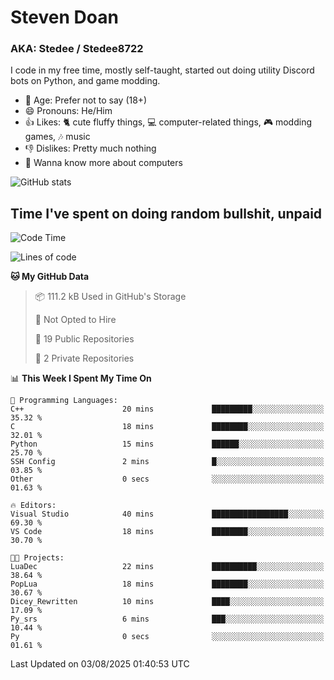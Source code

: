# Steven Doan
### AKA: Stedee / Stedee8722
I code in my free time, mostly self-taught, started out doing utility Discord bots on Python, and game modding.

- 🤔 Age: Prefer not to say (18+)
- 😄 Pronouns: He/Him
- 👍 Likes: 🐈 cute fluffy things, 💻 computer-related things, 🎮 modding games, 🎶 music
- 👎 Dislikes: Pretty much nothing
- 🥹 Wanna know more about computers

![GitHub stats](https://github-readme-stats-iota-mocha-40.vercel.app/api?username=Stedee8722&show=prs_merged,prs_merged_percentage&show_icons=true&theme=transparent)

## Time I've spent on doing random bullshit, unpaid
<!--START_SECTION:Time I've spent on doing random bullshit, unpaid-->
![Code Time](http://img.shields.io/badge/Code%20Time-301%20hrs%2017%20mins-blue)

![Lines of code](https://img.shields.io/badge/From%20Hello%20World%20I%27ve%20Written-87.0%20thousand%20lines%20of%20code-blue)

**🐱 My GitHub Data** 

> 📦 111.2 kB Used in GitHub's Storage 
 > 
> 🚫 Not Opted to Hire
 > 
> 📜 19 Public Repositories 
 > 
> 🔑 2 Private Repositories 
 > 
📊 **This Week I Spent My Time On** 

```text
💬 Programming Languages: 
C++                      20 mins             █████████░░░░░░░░░░░░░░░░   35.32 % 
C                        18 mins             ████████░░░░░░░░░░░░░░░░░   32.01 % 
Python                   15 mins             ██████░░░░░░░░░░░░░░░░░░░   25.70 % 
SSH Config               2 mins              █░░░░░░░░░░░░░░░░░░░░░░░░   03.85 % 
Other                    0 secs              ░░░░░░░░░░░░░░░░░░░░░░░░░   01.63 % 

🔥 Editors: 
Visual Studio            40 mins             █████████████████░░░░░░░░   69.30 % 
VS Code                  18 mins             ████████░░░░░░░░░░░░░░░░░   30.70 % 

🐱‍💻 Projects: 
LuaDec                   22 mins             ██████████░░░░░░░░░░░░░░░   38.64 % 
PopLua                   18 mins             ████████░░░░░░░░░░░░░░░░░   30.67 % 
Dicey_Rewritten          10 mins             ████░░░░░░░░░░░░░░░░░░░░░   17.09 % 
Py_srs                   6 mins              ███░░░░░░░░░░░░░░░░░░░░░░   10.44 % 
Py                       0 secs              ░░░░░░░░░░░░░░░░░░░░░░░░░   01.61 % 
```


 Last Updated on 03/08/2025 01:40:53 UTC
<!--END_SECTION:Time I've spent on doing random bullshit, unpaid-->
